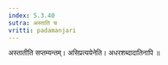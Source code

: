 ```yaml
---
index: 5.3.40
sutra: अस्ताति च
vritti: padamanjari
---
```


 अस्तातीति सप्तम्यन्तम्। असिप्रत्ययेनेति। अधरशब्दादातिनापि ॥